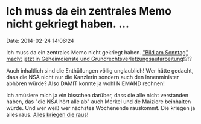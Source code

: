 Ich muss da ein zentrales Memo nicht gekriegt haben. \...
=========================================================

Date: 2014-02-24 14:06:24

Ich muss da ein zentrales Memo nicht gekriegt haben. [\"Bild am
Sonntag\" macht jetzt in Geheimdienste und
Grundrechtsverletzungsaufarbeitung](http://www.tagesschau.de/inland/nsa-demaiziere100.html)!?!?

Auch inhaltlich sind die Enthüllungen völlig unglaublich! Wer hätte
gedacht, dass die NSA nicht nur die Kanzlerin sondern auch den
Innenminister abhören würde? Also DAMIT konnte ja wohl NIEMAND rechnen!

Ich amüsiere mich ja ein bisschen darüber, dass die alle nicht
verstanden haben, das \"die NSA hört alle ab\" auch Merkel und de
Maiziere beinhalten würde. Und wer weiß wer nächstes Wochenende
rauskommt. Die kriegen ja alles raus. [Alles kriegen die
raus](https://www.youtube.com/watch?v=MRB88ruz2Qk)!
